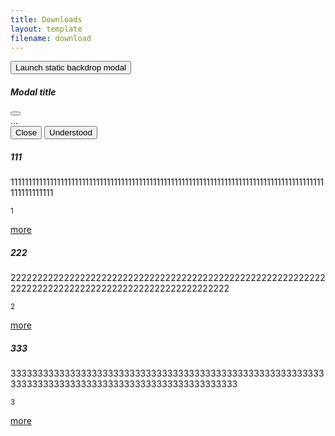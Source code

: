 ```yaml
---
title: Downloads
layout: template
filename: download
--- 
```

<title>Downloads</title>
<button type="button" class="btn btn-primary" data-bs-toggle="modal" data-bs-target="#staticBackdrop">
  Launch static backdrop modal
</button>
<div class="modal fade modal-dialog modal-lg modal-dialog-centered modal-dialog-scrollable" id="staticBackdrop" data-bs-backdrop="static" data-bs-keyboard="false" tabindex="-1" aria-labelledby="staticBackdropLabel" aria-hidden="true">
  <div class="modal-dialog">
    <div class="modal-content">
      <div class="modal-header">
        <h5 class="modal-title" id="staticBackdropLabel">Modal title</h5>
        <button type="button" class="btn-close" data-bs-dismiss="modal" aria-label="Close"></button>
      </div>
      <div class="modal-body">
        ...
      </div>
      <div class="modal-footer">
        <button type="button" class="btn btn-secondary" data-bs-dismiss="modal">Close</button>
        <button type="button" class="btn btn-primary">Understood</button>
      </div>
    </div>
  </div>
</div>
<div class="card mb-10">
  <div class="row g-0">
    <div class="col-md-2">
      <img src="static/img/1.gif" class="img-fluid rounded-start" alt="">
    </div>
    <div class="col-md-8">
      <div class="card-body">
        <h5 class="card-title">111</h5>
        <p class="card-text">1111111111111111111111111111111111111111111111111111111111111111111111111111111111111111111111111111</p>
        <p class="card-text"><small class="text-muted">1</small></p>
		<a class="btn btn-info" href="#" role="button">more</a>
      </div>
    </div>
  </div>
</div>
<div class="card mb-10">
  <div class="row g-0">
    <div class="col-md-2">
      <img src="static/img/1.gif" class="img-fluid rounded-start" alt="">
    </div>
    <div class="col-md-8">
      <div class="card-body">
        <h5 class="card-title">222</h5>
        <p class="card-text">2222222222222222222222222222222222222222222222222222222222222222222222222222222222222222222222222222</p>
        <p class="card-text"><small class="text-muted">2</small></p>
		<a class="btn btn-info" href="#" role="button">more</a>
      </div>
    </div>
  </div>
</div>
<div class="card mb-10">
  <div class="row g-0">
    <div class="col-md-2">
      <img src="static/img/1.gif" class="img-fluid rounded-start" alt="">
    </div>
    <div class="col-md-8">
      <div class="card-body">
        <h5 class="card-title">333</h5>
        <p class="card-text">3333333333333333333333333333333333333333333333333333333333333333333333333333333333333333333333333333</p>
        <p class="card-text"><small class="text-muted">3</small></p>
		<a class="btn btn-info" href="#" role="button">more</a>
      </div>
    </div>
  </div>
</div>
